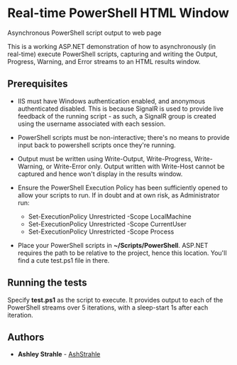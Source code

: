 # Real-time PowerShell HTML Window
Asynchronous PowerShell script output to web page

This is a working ASP.NET demonstration of how to asynchronously (in real-time) execute PowerShell scripts, capturing and writing the Output, Progress, Warning, and Error streams to an HTML results window.

## Prerequisites

* IIS must have Windows authentication enabled, and anonymous authenticated disabled. This is because SignalR is used to provide live feedback of the running script - as such, a SignalR group is created using the username associated with each session.

* PowerShell scripts must be non-interactive; there's no means to provide input back to powershell scripts once they're running.

* Output must be written using Write-Output, Write-Progress, Write-Warning, or Write-Error only. Output written with Write-Host cannot be captured and hence won't display in the results window.

* Ensure the PowerShell Execution Policy has been sufficiently opened to allow your scripts to run. If in doubt and at own risk, as Administrator run:
    - Set-ExecutionPolicy Unrestricted -Scope LocalMachine
    - Set-ExecutionPolicy Unrestricted -Scope CurrentUser
    - Set-ExecutionPolicy Unrestricted -Scope Process
    
* Place your PowerShell scripts in **~/Scripts/PowerShell**. ASP.NET requires the path to be relative to the project, hence this location. You'll find a cute test.ps1 file in there.

## Running the tests

Specify **test.ps1** as the script to execute. It provides output to each of the PowerShell streams over 5 iterations, with a sleep-start 1s after each iteration.


## Authors

* **Ashley Strahle** - [AshStrahle](https://github.com/AshStrahle)
